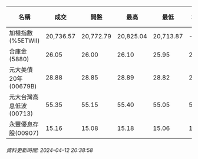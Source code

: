| 名稱 | 成交 | 開盤 | 最高 | 最低 | 均價 | 成交金額(億) | 昨收 | 漲跌幅 | 漲跌 | 總量 | 昨量 | 振幅 |
| -------- | -------- | -------- | -------- |-------- | -------- | -------- |-------- |-------- |-------- | -------- | -------- |-------- |
|加權指數(%5ETWII)|20,736.57|20,772.79|20,825.04|20,713.87|-|4,796.99|20,753.22|0.08%|16.65|8,800,319|0|0.54%|
|合庫金(5880)|26.05|26.00|26.10|25.95|26.03|2.57|26.10|0.19%|0.05|9,889|8,194|0.57%|
|元大美債20年(00679B)|28.88|28.85|28.89|28.82|28.86|21.84|28.95|0.24%|0.07|75,680|106,788|0.24%|
|元大台灣高息低波(00713)|55.35|55.15|55.40|55.05|55.26|1.86|55.20|0.27%|0.15|3,373|3,322|0.63%|
|永豐優息存股(00907)|15.16|15.08|15.18|15.06|15.12|0.221|15.15|0.07%|0.01|1,464|1,875|0.79%|
###### 資料更新時間: 2024-04-12 20:38:58